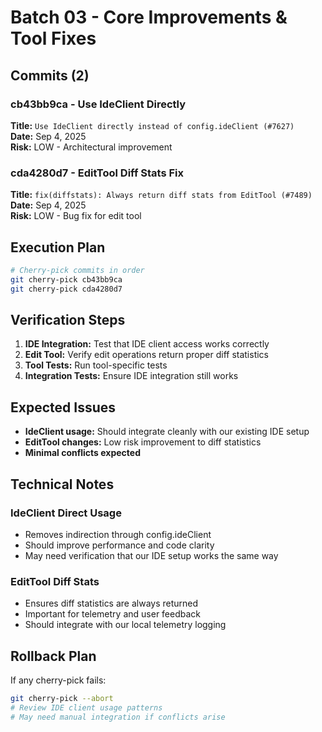 # Batch 03 - Core Improvements & Tool Fixes

## Commits (2)

### cb43bb9ca - Use IdeClient Directly
**Title:** `Use IdeClient directly instead of config.ideClient (#7627)`  
**Date:** Sep 4, 2025  
**Risk:** LOW - Architectural improvement  

### cda4280d7 - EditTool Diff Stats Fix  
**Title:** `fix(diffstats): Always return diff stats from EditTool (#7489)`  
**Date:** Sep 4, 2025  
**Risk:** LOW - Bug fix for edit tool  

## Execution Plan

```bash
# Cherry-pick commits in order
git cherry-pick cb43bb9ca  
git cherry-pick cda4280d7
```

## Verification Steps

1. **IDE Integration:** Test that IDE client access works correctly
2. **Edit Tool:** Verify edit operations return proper diff statistics
3. **Tool Tests:** Run tool-specific tests
4. **Integration Tests:** Ensure IDE integration still works

## Expected Issues

- **IdeClient usage:** Should integrate cleanly with our existing IDE setup
- **EditTool changes:** Low risk improvement to diff statistics
- **Minimal conflicts expected**

## Technical Notes

### IdeClient Direct Usage
- Removes indirection through config.ideClient  
- Should improve performance and code clarity
- May need verification that our IDE setup works the same way

### EditTool Diff Stats
- Ensures diff statistics are always returned
- Important for telemetry and user feedback
- Should integrate with our local telemetry logging

## Rollback Plan

If any cherry-pick fails:
```bash
git cherry-pick --abort
# Review IDE client usage patterns
# May need manual integration if conflicts arise
```